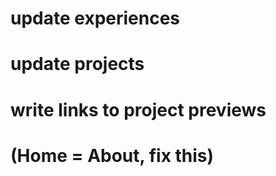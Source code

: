 # update experiences

# update projects

# write links to project previews

# (Home = About, fix this)